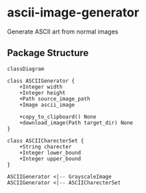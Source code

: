 # ascii-image-generator

Generate ASCII art from normal images

## Package Structure

```mermaid
classDiagram

class ASCIIGenerator {
    +Integer width
    +Integer height
    +Path source_image_path
    +Image ascii_image

    +copy_to_clipboard() None
    +download_image(Path target_dir) None
}

class ASCIICharecterSet {
    +String charecter
    +Integer lower_bound
    +Integer upper_bound
}

ASCIIGenerator <|-- GrayscaleImage
ASCIIGenerator <|-- ASCIICharecterSet

```
